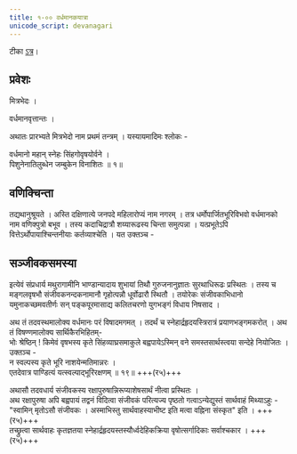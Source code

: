 ```yaml
---
title: १-०० वर्धमानकयात्रा
unicode_script: devanagari
---
```


टीका [ऽत्र](https://archive.org/details/PanchatantraSanskritHindi-JpMishra1910)।

## प्रवेशः
मित्रभेदः ।

वर्धमानवृत्तान्तः ।

अथातः प्रारभ्यते मित्रभेदो नाम प्रथमं तन्त्रम् । यस्यायमादिमः श्लोकः -

वर्धमानो महान् स्नेहः सिंहगोवृषयोर्वने ।  
पिशुनेनातिलुब्धेन जम्बुकेन विनाशितः ॥ १॥

## वणिक्चिन्ता
तद्यथानुश्रूयते । अस्ति दक्षिणात्ये जनपदे महिलारोप्यं नाम नगरम् । तत्र धर्मोपार्जितभूरिविभवो वर्धमानको नाम वणिक्पुत्रो बभूव । तस्य कदाचिद्रात्रौ शय्यारूढस्य चिन्ता समुत्पन्ना । यत्प्रभूतेऽपि वित्तेऽर्थोपायाश्चिन्तनीयाः कर्तव्याश्चेति । यत उक्तञ्च -

<div class="js_include" url="../../upadeshAH/arthaH/arthaprashaMsA/"  newLevelForH1="3" includeTitle="true"> </div>  

<div class="js_include" url="../../upadeshAH/arthaH/arthArjana-upAyAH/"  newLevelForH1="3" includeTitle="true"> </div>  

<div class="js_include" url="../../upadeshAH/arthaH/vANijya-vibhAgAH/"  newLevelForH1="3" includeTitle="true"> </div>  



## सञ्जीवकसमस्या
इत्येवं संप्रधार्य मथुरागामीनि भाण्डान्यादाय शुभायां तिथौ गुरुजनानुज्ञातः सुरथाधिरूढः प्रस्थितः । तस्य च
मङ्गलवृषभौ संजीवकनन्दकनामानौ गृहोत्पन्नौ धूर्वोढारौ स्थितौ । तयोरेकः संजीवकाभिधानो यमुनाकच्छमवतीर्णः सन् पङ्कपूरमासाद्य कलितचरणो युगभङ्गं विधाय निषसाद ।

अथ तं तदवस्थमालोक्य वर्धमानः परं विषादमगमत् । तदर्थं च स्नेहार्द्रहृदयस्त्रिरात्रं प्रयाणभङ्गमकरोत् । अथ तं विषण्णमालोक्य सार्थिकैरभिहितम्-  
भोः श्रेष्ठिन् ! किमेवं वृषभस्य कृते सिंहव्याघ्रसमाकुले बह्वपायेऽस्मिन् वने समस्तसार्थस्त्वया सन्देहे नियोजितः । उक्तञ्च -  
न स्वल्पस्य कृते भूरि नाशयेन्मतिमान्नरः ।  
एतदेवात्र पाण्डित्यं यत्स्वल्पाद्भूरिरक्षणम् ॥ १९॥ +++(र५)+++

अथासौ तदवधार्य संजीवकस्य रक्षापुरुषान्निरूप्याशेषसार्थं नीत्वा प्रस्थितः ।  
अथ रक्षापुरुषा अपि बह्वपायं तद्वनं विदित्वा संजीवकं परित्यज्य पृष्ठतो गत्वाऽन्येद्युस्तं सार्थवाहं मिथ्याऽहुः -  
"स्वामिन् मृतोऽसौ संजीवकः । अस्माभिस्तु सार्थवाहस्याभीष्ट इति मत्वा वह्निना संस्कृत" इति । +++(र५)+++  
तच्छ्रुत्वा सार्थवाहः कृतज्ञतया स्नेहार्द्रहृदयस्तस्यौर्ध्वदेहिकक्रिया वृषोत्सर्गादिकाः सर्वाश्चकार । +++(र५)+++

